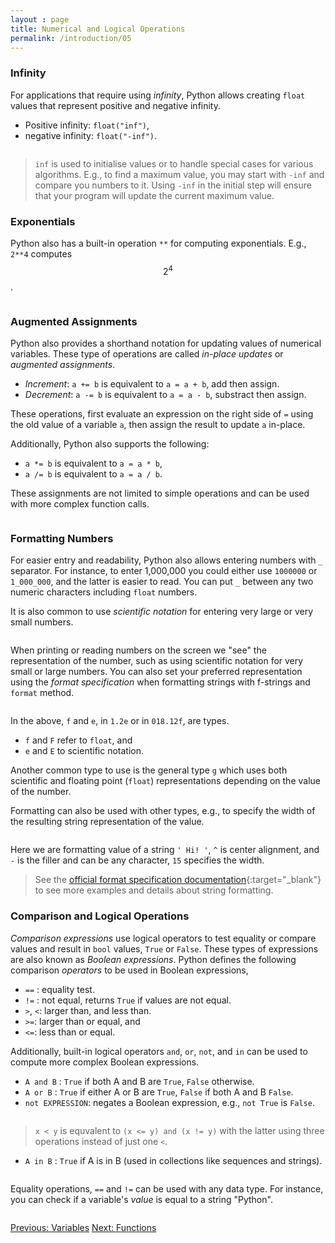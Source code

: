 ```yaml
---
layout : page
title: Numerical and Logical Operations 
permalink: /introduction/05
---
```


<script src="https://cdn.mathjax.org/mathjax/latest/MathJax.js?config=TeX-AMS-MML_HTMLorMML" type="text/javascript">
</script>

### Infinity

For applications that require using *infinity*, Python allows creating `float`
values that represent positive and negative infinity.

- Positive infinity: `float("inf")`,
- negative infinity: `float("-inf")`.

<div class="language-python highlighter-rouge">
<pre class="highlight"><script type="py-editor" worker>
print(float("inf"))
</script></pre></div>

> `inf` is used to initialise values or to handle special cases for
various algorithms. E.g., to find a maximum value, you may start with `-inf`
and compare you numbers to it. Using `-inf` in the initial step will ensure
that your program will update the current maximum value.

### Exponentials

Python also has a built-in operation `**` for computing exponentials. E.g.,
`2**4` computes $$2^4$$.

<div class="language-python highlighter-rouge">
<pre class="highlight"><script type="py-editor" worker>
print(2**4)
</script></pre></div>

### Augmented Assignments

Python also provides a shorthand notation for updating values of numerical variables.
These type of operations are called *in-place updates* or *augmented assignments*.

- *Increment*: `a += b` is equivalent to `a = a + b`, add then assign.
- *Decrement*: `a -= b` is equivalent to `a = a - b`, substract then assign.

These operations, first evaluate an expression on the right side of `=` using the
old value of a variable `a`, then assign the result to update `a` in-place.

Additionally, Python also supports the following:

- `a *= b` is equivalent to `a = a * b`,
- `a /= b` is equivalent to `a = a / b`.

These assignments are not limited to simple operations and can be used with more
complex function calls.

<div class="language-python highlighter-rouge">
<pre class="highlight"><script type="py-editor" worker>
x = 1
print(x)

x += (x + 1)**3
'''
Equivalent to
   temp_val = x + (x + 1)**3
   x = temp_val
'''
print(x)

x /= 2
print(x)
</script></pre></div>

### Formatting Numbers

For easier entry and readability, Python also allows entering numbers with
`_` separator. For instance, to enter 1,000,000 you could either use
`1000000` or `1_000_000`, and the latter is easier to read. You can put `_` between
any two numeric characters including `float` numbers.

It is also common to use *scientific notation* for entering very large or
very small numbers.

<div class="language-python highlighter-rouge">
<pre class="highlight"><script type="py-editor" worker>
large = 1_000_000_000
print(f"large = {large}")

small = 1 / large
print(f"small = {small}") # automatically uses sci notation
</script></pre></div>

When printing or reading numbers on the screen we "see" the representation of
the number, such as using scientific notation for very small or large numbers.
You can also set your preferred representation using the *format specification*
when formatting strings with f-strings and `format` method.

<div class="language-python highlighter-rouge">
<pre class="highlight"><script type="py-editor" worker>
large = 1_000_000_000
print(f"large = {large :1.2e}")

small = 1 / large
print(f"small = {small :.9f}")

print(f"small = {small :18.12f}")
print( "small = " + format(small, "018.12f"))
</script></pre></div>

In the above, `f` and `e`, in `1.2e` or in `018.12f`, are types.

- `f` and `F` refer to `float`, and
- `e` and `E` to scientific notation.

Another common type to use is the general type `g` which
uses both scientific and floating point (`float`) representations depending on
the value of the number.

Formatting can also be used with other types, e.g., to specify the width of
the resulting string representation of the value.

<div class="language-python highlighter-rouge">
<pre class="highlight"><script type="py-editor" worker>
print(f"{' Hi! ':-^15}")
</script></pre></div>

Here we are formatting value of a string `' Hi! '`, `^` is center alignment, and
`-` is the filler and can be any character, `15` specifies the width.

> See the
[official format specification documentation](https://docs.python.org/3/library/string.html#format-specification-mini-language){:target="_blank"}
to see more examples and details about string formatting.

### Comparison and Logical Operations

*Comparison expressions* use logical operators to test equality or compare
values and result in `bool` values, `True` or `False`. These types of expressions
are also known as *Boolean expressions*. Python defines the following
comparison *operators* to be used in Boolean expressions,

- `==` : equality test.
- `!=` : not equal, returns `True` if values are not equal.
- `>`, `<`: larger than, and less than.
- `>=`: larger than or equal, and
- `<=`: less than or equal.

Additionally, built-in logical operators `and`, `or`, `not`, and `in` can be
used to compute more complex Boolean expressions.

- `A and B` : `True` if both A and B are `True`, `False` otherwise.
- `A or B` : `True` if either A or B are `True`, `False` if both A and B `False`.
- `not EXPRESSION`: negates a Boolean expression, e.g., `not True` is `False`.

<div class="language-python highlighter-rouge">
<pre class="highlight"><script type="py-editor" worker>
x, y = 21, 42
print(x == y)
print(x < y)
print((x <= y) and (x != y))
</script></pre></div>

> `x < y` is equvalent to  `(x <= y) and (x != y)` with the latter using three
operations instead of just one `<`.

- `A in B` : `True` if A is in B (used in collections like sequences and
strings).

<div class="language-python highlighter-rouge">
<pre class="highlight"><script type="py-editor" worker>
is_member = "Tea" in "Team"
print(is_member)
</script></pre></div>

Equality operations, `==` and `!=` can be used with any data type. For instance,
you can check if a variable's *value* is equal to a string "Python".

<div class="language-python highlighter-rouge">
<pre class="highlight"><script type="py-editor" worker>
x = "Python"
y = "P" + "y" + "t" + "h" + "o" + "n"
print(x == y)
print(x == 42)
print(x == "abcdef")
</script></pre></div>

<div class="prevnextlinks">
    <a id="previous" href="04">Previous: Variables</a>
    <a id="next" href="06">Next: Functions</a>
</div>
<script src="{{ '/assets/js/navigation.js' | relative_url }}" defer></script>

